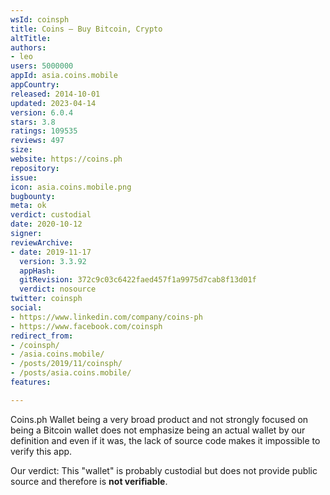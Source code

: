 ```yaml
---
wsId: coinsph
title: Coins – Buy Bitcoin, Crypto
altTitle: 
authors:
- leo
users: 5000000
appId: asia.coins.mobile
appCountry: 
released: 2014-10-01
updated: 2023-04-14
version: 6.0.4
stars: 3.8
ratings: 109535
reviews: 497
size: 
website: https://coins.ph
repository: 
issue: 
icon: asia.coins.mobile.png
bugbounty: 
meta: ok
verdict: custodial
date: 2020-10-12
signer: 
reviewArchive:
- date: 2019-11-17
  version: 3.3.92
  appHash: 
  gitRevision: 372c9c03c6422faed457f1a9975d7cab8f13d01f
  verdict: nosource
twitter: coinsph
social:
- https://www.linkedin.com/company/coins-ph
- https://www.facebook.com/coinsph
redirect_from:
- /coinsph/
- /asia.coins.mobile/
- /posts/2019/11/coinsph/
- /posts/asia.coins.mobile/
features: 

---
```


Coins.ph Wallet
being a very broad product and not strongly focused on being a Bitcoin wallet
does not emphasize being an actual wallet by our definition and even if it was,
the lack of source code makes it impossible to verify this app.

Our verdict: This "wallet" is probably custodial but does not provide public source
and therefore is **not verifiable**.
